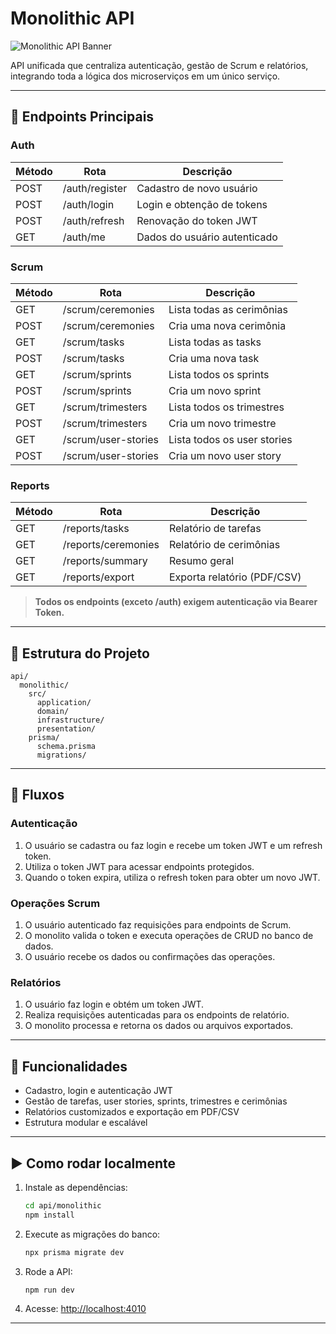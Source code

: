 # Monolithic API

![Monolithic API Banner](https://img.shields.io/badge/API-Monolith-blue?style=for-the-badge&logo=server)

API unificada que centraliza autenticação, gestão de Scrum e relatórios, integrando toda a lógica dos microserviços em um único serviço.

---

## 🚦 Endpoints Principais

### Auth

| Método | Rota           | Descrição                        |
|--------|----------------|----------------------------------|
| POST   | /auth/register | Cadastro de novo usuário         |
| POST   | /auth/login    | Login e obtenção de tokens       |
| POST   | /auth/refresh  | Renovação do token JWT           |
| GET    | /auth/me       | Dados do usuário autenticado     |

### Scrum

| Método | Rota                | Descrição                        |
|--------|---------------------|----------------------------------|
| GET    | /scrum/ceremonies   | Lista todas as cerimônias        |
| POST   | /scrum/ceremonies   | Cria uma nova cerimônia          |
| GET    | /scrum/tasks        | Lista todas as tasks             |
| POST   | /scrum/tasks        | Cria uma nova task               |
| GET    | /scrum/sprints      | Lista todos os sprints           |
| POST   | /scrum/sprints      | Cria um novo sprint              |
| GET    | /scrum/trimesters   | Lista todos os trimestres        |
| POST   | /scrum/trimesters   | Cria um novo trimestre           |
| GET    | /scrum/user-stories | Lista todos os user stories      |
| POST   | /scrum/user-stories | Cria um novo user story          |

### Reports

| Método | Rota                  | Descrição                   |
|--------|-----------------------|-----------------------------|
| GET    | /reports/tasks        | Relatório de tarefas        |
| GET    | /reports/ceremonies   | Relatório de cerimônias     |
| GET    | /reports/summary      | Resumo geral                |
| GET    | /reports/export       | Exporta relatório (PDF/CSV) |

> **Todos os endpoints (exceto /auth) exigem autenticação via Bearer Token.**

---

## 🧩 Estrutura do Projeto

```
api/
  monolithic/
    src/
      application/
      domain/
      infrastructure/
      presentation/
    prisma/
      schema.prisma
      migrations/
```

---

## 🔄 Fluxos

### Autenticação

1. O usuário se cadastra ou faz login e recebe um token JWT e um refresh token.
2. Utiliza o token JWT para acessar endpoints protegidos.
3. Quando o token expira, utiliza o refresh token para obter um novo JWT.

### Operações Scrum

1. O usuário autenticado faz requisições para endpoints de Scrum.
2. O monolito valida o token e executa operações de CRUD no banco de dados.
3. O usuário recebe os dados ou confirmações das operações.

### Relatórios

1. O usuário faz login e obtém um token JWT.
2. Realiza requisições autenticadas para os endpoints de relatório.
3. O monolito processa e retorna os dados ou arquivos exportados.

---

## 🎯 Funcionalidades

- Cadastro, login e autenticação JWT
- Gestão de tarefas, user stories, sprints, trimestres e cerimônias
- Relatórios customizados e exportação em PDF/CSV
- Estrutura modular e escalável

---

## ▶️ Como rodar localmente

1. Instale as dependências:
   ```sh
   cd api/monolithic
   npm install
   ```
2. Execute as migrações do banco:
   ```sh
   npx prisma migrate dev
   ```
3. Rode a API:
   ```sh
   npm run dev
   ```
4. Acesse: [http://localhost:4010](http://localhost:4010)

---
